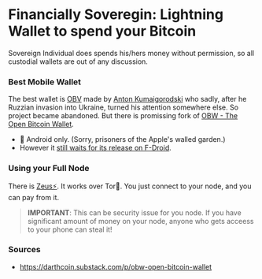 
# Financially Soveregin: Lightning Wallet to spend your Bitcoin

Sovereign Individual does spends his/hers money without permission, so all custodial wallets are out of any discussion.

### Best Mobile Wallet
The best wallet is [OBV](https://sbw.app/) made by [Anton Kumaigorodski](https://twitter.com/akumaigorodski) who sadly, after he Ruzzian invasion into Ukraine, turned his attention somewhere else. So project became abandoned. But there is promissing fork of [OBW - The Open Bitcoin Wallet](https://github.com/nbd-wtf/obw). 

- 🤖 Android only. (Sorry, prisoners of the Apple's walled garden.)
- However it [still waits for its release on F-Droid](https://github.com/nbd-wtf/obw/issues/17).

### Using your Full Node
There is [Zeus⚡](https://zeusln.app/). It works over Tor🧅. You just connect to your node, and you can pay from it.

> **IMPORTANT**: This can be security issue for you node. If you have significant amount of money on your node, anyone who gets acceess to your phone can steal it!

### Sources
- https://darthcoin.substack.com/p/obw-open-bitcoin-wallet
